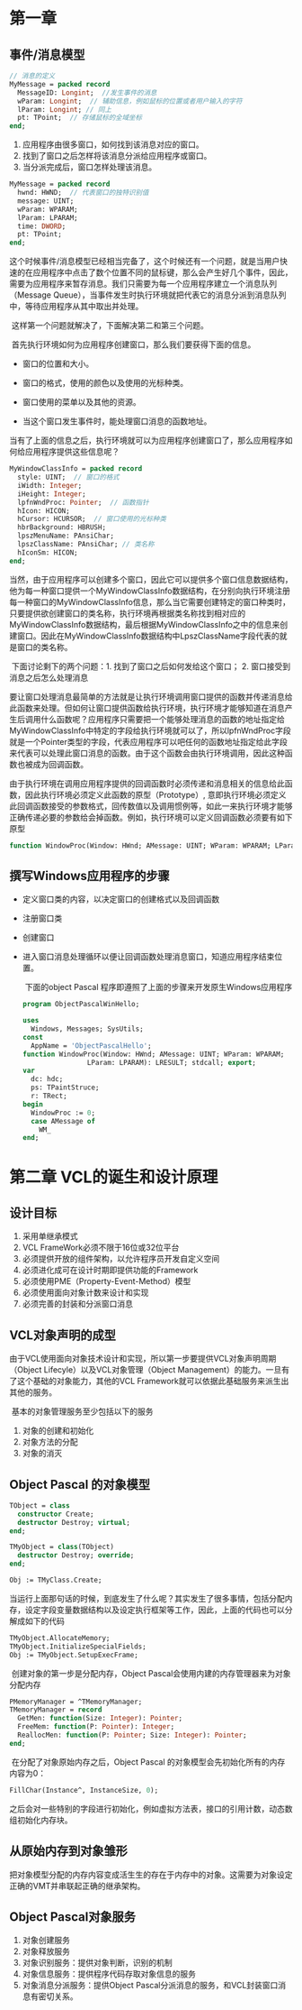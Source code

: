 # 第一章

## 事件/消息模型

```pascal
// 消息的定义
MyMessage = packed record
  MessageID: Longint;  //发生事件的消息
  wParam: Longint;  // 辅助信息，例如鼠标的位置或者用户输入的字符
  lParam: Longint; // 同上
  pt: TPoint;  // 存储鼠标的全域坐标
end;
```

1. 应用程序由很多窗口，如何找到该消息对应的窗口。
2. 找到了窗口之后怎样将该消息分派给应用程序或窗口。
3. 当分派完成后，窗口怎样处理该消息。

```pascal
MyMessage = packed record
  hwnd: HWND;  // 代表窗口的独特识别值
  message: UINT;
  wParam: WPARAM;
  lParam: LPARAM;
  time: DWORD;
  pt: TPoint;
end;
```

​		这个时候事件/消息模型已经相当完备了，这个时候还有一个问题，就是当用户快速的在应用程序中点击了数个位置不同的鼠标键，那么会产生好几个事件，因此，需要为应用程序来暂存消息。我们只需要为每一个应用程序建立一个消息队列（Message Queue），当事件发生时执行环境就把代表它的消息分派到消息队列中，等待应用程序从其中取出并处理。

​		这样第一个问题就解决了，下面解决第二和第三个问题。

​		首先执行环境如何为应用程序创建窗口，那么我们要获得下面的信息。

* 窗口的位置和大小。

* 窗口的格式，使用的颜色以及使用的光标种类。

* 窗口使用的菜单以及其他的资源。

* 当这个窗口发生事件时，能处理窗口消息的函数地址。	

​		当有了上面的信息之后，执行环境就可以为应用程序创建窗口了，那么应用程序如何给应用程序提供这些信息呢？

```pascal
MyWindowClassInfo = packed record
  style: UINT;  // 窗口的格式
  iWidth: Integer;
  iHeight: Integer;
  lpfnWndProc: Pointer;  // 函数指针
  hIcon: HICON;
  hCursor: HCURSOR;  // 窗口使用的光标种类
  hbrBackground: HBRUSH;
  lpszMenuName: PAnsiChar;
  lpszClassName: PAnsiChar; // 类名称
  hIconSm: HICON;
end;
```

​		当然，由于应用程序可以创建多个窗口，因此它可以提供多个窗口信息数据结构，他为每一种窗口提供一个MyWindowClassInfo数据结构，在分别向执行环境注册每一种窗口的MyWindowClassInfo信息，那么当它需要创建特定的窗口种类时，只要提供欲创建窗口的类名称，执行环境再根据类名称找到相对应的MyWindowClassInfo数据结构，最后根据MyWindowClassInfo之中的信息来创建窗口。因此在MyWindowClassInfo数据结构中LpszClassName字段代表的就是窗口的类名称。

​		下面讨论剩下的两个问题：1. 找到了窗口之后如何发给这个窗口； 2. 窗口接受到消息之后怎么处理消息

​		要让窗口处理消息最简单的方法就是让执行环境调用窗口提供的函数并传递消息给此函数来处理。但如何让窗口提供函数给执行环境，执行环境才能够知道在消息产生后调用什么函数呢？应用程序只需要把一个能够处理消息的函数的地址指定给MyWindowClassInfo中特定的字段给执行环境就可以了，所以lpfnWndProc字段就是一个Pointer类型的字段，代表应用程序可以吧任何的函数地址指定给此字段来代表可以处理此窗口消息的函数。由于这个函数会由执行环境调用，因此这种函数也被成为回调函数。

​		由于执行环境在调用应用程序提供的回调函数时必须传递和消息相关的信息给此函数，因此执行环境必须定义此函数的原型（Prototype）, 意即执行环境必须定义此回调函数接受的参数格式，回传数值以及调用惯例等，如此一来执行环境才能够正确传递必要的参数给会掉函数。例如，执行环境可以定义回调函数必须要有如下原型

```pascal
function WindowProc(Window: HWnd; AMessage: UINT; WParam: WPARAM; LParam: LPARAM): LRESULT; stdcall; export;
```

## 撰写Windows应用程序的步骤

* 定义窗口类的内容，以决定窗口的创建格式以及回调函数

* 注册窗口类

* 创建窗口

* 进入窗口消息处理循环以便让回调函数处理消息窗口，知道应用程序结束位置。

  ​	下面的object Pascal 程序即遵照了上面的步骤来开发原生Windows应用程序

  ```pascal
  program ObjectPascalWinHello;
  
  uses 
    Windows, Messages; SysUtils;
  const
    AppName = 'ObjectPascalHello';
  function WindowProc(Window: HWnd; AMessage: UINT; WParam: WPARAM; 
                  LParam: LPARAM): LRESULT; stdcall; export;
  var
    dc: hdc;
    ps: TPaintStruce;
    r: TRect;
  begin
    WindowProc := 0;
    case AMessage of
      WM_
  end;
  ```


# 第二章  VCL的诞生和设计原理

## 设计目标

1. 采用单继承模式
2. VCL FrameWork必须不限于16位或32位平台
3. 必须提供开放的组件架构，以允许程序员开发自定义空间
4. 必须进化成可在设计时期即提供功能的Framework
5. 必须使用PME（Property-Event-Method）模型
6. 必须使用面向对象计数来设计和实现
7. 必须完善的封装和分派窗口消息

## VCL对象声明的成型

​		由于VCL使用面向对象技术设计和实现，所以第一步要提供VCL对象声明周期（Object Lifecyle）以及VCL对象管理（Object Management）的能力。一旦有了这个基础的对象能力，其他的VCL Framework就可以依据此基础服务来派生出其他的服务。

​		基本的对象管理服务至少包括以下的服务

1. 对象的创建和初始化
2. 对象方法的分配
3. 对象的消灭

## Object Pascal 的对象模型

```pascal
TObject = class
  constructor Create;
  destructor Destroy; virtual;
end;
```

```pascal
TMyObject = class(TObject)
  destructor Destroy; override;
end;

Obj := TMyClass.Create;
```

​		当运行上面那句话的时候，到底发生了什么呢？其实发生了很多事情，包括分配内存，设定字段变量数据结构以及设定执行框架等工作，因此，上面的代码也可以分解成如下的代码

```pascal
TMyObject.AllocateMemory;
TMyObject.InitializeSpecialFields;
Obj := TMyObject.SetupExecFrame;
```

​		创建对象的第一步是分配内存，Object Pascal会使用内建的内存管理器来为对象分配内存

```pascal
PMemoryManager = ^TMemoryManager;
TMemoryManager = record
  GetMen: function(Size: Integer): Pointer;
  FreeMem: function(P: Pointer): Integer;
  ReallocMen: function(P: Pointer; Size: Integer): Pointer;
end;
```

​		在分配了对象原始内存之后，Object Pascal 的对象模型会先初始化所有的内存内容为0： 

```pascal
FillChar(Instance^, InstanceSize, 0);
```

​		之后会对一些特别的字段进行初始化，例如虚拟方法表，接口的引用计数，动态数组初始化内存块。

## 从原始内存到对象雏形

​		把对象模型分配的内存内容变成活生生的存在于内存中的对象。这需要为对象设定正确的VMT并串联起正确的继承架构。

## Object Pascal对象服务

1. 对象创建服务
2. 对象释放服务
3. 对象识别服务：提供对象判断，识别的机制
4. 对象信息服务：提供程序代码存取对象信息的服务
5. 对象消息分派服务：提供Object Pascal分派消息的服务，和VCL封装窗口消息有密切关系。